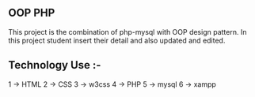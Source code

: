 
## OOP PHP

This project is the combination of php-mysql with OOP design pattern.
In this project student insert their detail and also updated and edited.

## Technology Use :-
  1 -> HTML
  2 -> CSS
  3 -> w3css
  4 -> PHP
  5 -> mysql
  6 -> xampp
